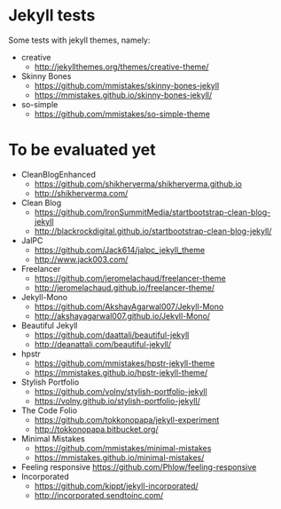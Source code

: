 # Jekyll tests

Some tests with jekyll themes, namely:

- creative
	- http://jekyllthemes.org/themes/creative-theme/
- Skinny Bones
	- https://github.com/mmistakes/skinny-bones-jekyll
	- https://mmistakes.github.io/skinny-bones-jekyll/	
- so-simple
	- https://github.com/mmistakes/so-simple-theme


# To be evaluated yet



- CleanBlogEnhanced
	- https://github.com/shikherverma/shikherverma.github.io
	- http://shikherverma.com/	
- Clean Blog
	- https://github.com/IronSummitMedia/startbootstrap-clean-blog-jekyll
	- http://blackrockdigital.github.io/startbootstrap-clean-blog-jekyll/
- JalPC
	- https://github.com/Jack614/jalpc_jekyll_theme
	- http://www.jack003.com/
- Freelancer
	- https://github.com/jeromelachaud/freelancer-theme
	- http://jeromelachaud.github.io/freelancer-theme/
- Jekyll-Mono
	- https://github.com/AkshayAgarwal007/Jekyll-Mono
	- http://akshayagarwal007.github.io/Jekyll-Mono/
- Beautiful Jekyll 
	- https://github.com/daattali/beautiful-jekyll
	- http://deanattali.com/beautiful-jekyll/
- hpstr	
	- https://github.com/mmistakes/hpstr-jekyll-theme
	- https://mmistakes.github.io/hpstr-jekyll-theme/
- Stylish Portfolio
	- https://github.com/volny/stylish-portfolio-jekyll
	- https://volny.github.io/stylish-portfolio-jekyll/
- The Code Folio 
	- https://github.com/tokkonopapa/jekyll-experiment
	- http://tokkonopapa.bitbucket.org/
- Minimal Mistakes 
	- https://github.com/mmistakes/minimal-mistakes
	- https://mmistakes.github.io/minimal-mistakes/
- Feeling responsive
	https://github.com/Phlow/feeling-responsive
- Incorporated
	- https://github.com/kippt/jekyll-incorporated/
	- http://incorporated.sendtoinc.com/
